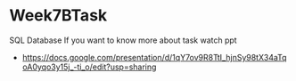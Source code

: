 # Week7BTask
SQL Database
If you want to know more about task watch ppt 
 - https://docs.google.com/presentation/d/1qY7ov9R8TtI_hjnSy98tX34aTqoA0yqo3y15j_-ti_o/edit?usp=sharing
